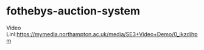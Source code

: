 # fothebys-auction-system
Video Linl:https://mymedia.northampton.ac.uk/media/SE3+Video+Demo/0_ikzdihpm
